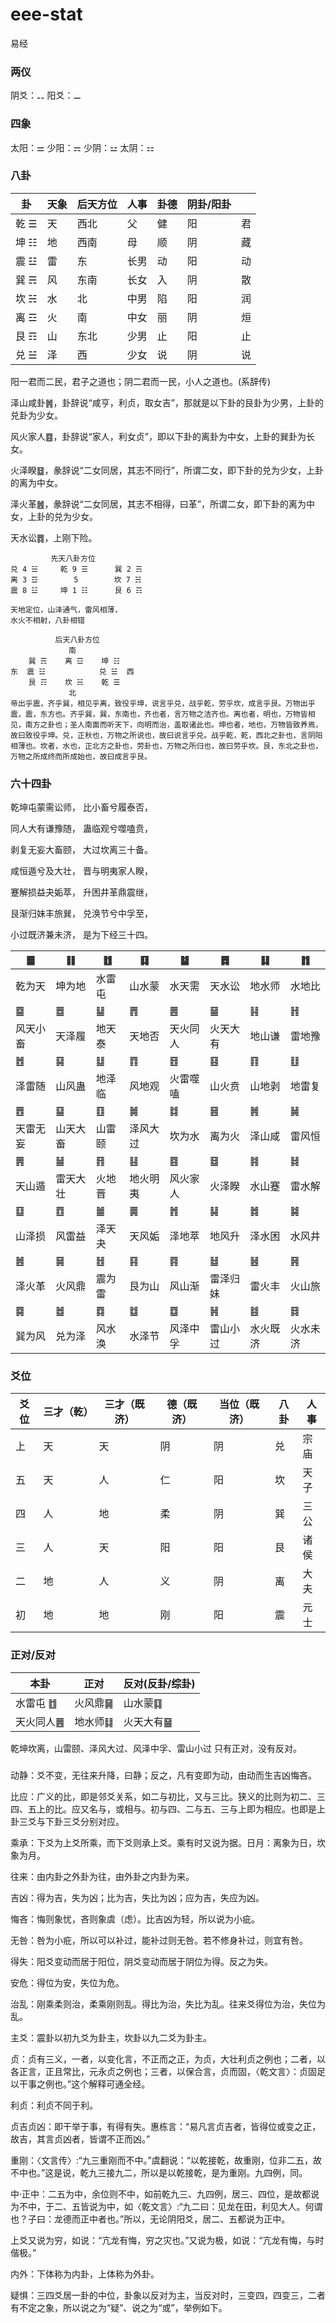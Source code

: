# eee-stat
易经

### 两仪

阴爻：⚋ 阳爻：⚊

### 四象

太阳：⚌ 少阳：⚎ 少阴：⚍ 太阴：⚏

### 八卦

| 卦   | 天象 | 后天方位 | 人事 | 卦德 | 阴卦/阳卦 |      |
| ---- | ---- | -------- | ---- | ---- | --------- | ---- |
| 乾 ☰ | 天   | 西北     | 父   | 健   | 阳        | 君   |
| 坤 ☷ | 地   | 西南     | 母   | 顺   | 阴        | 藏   |
| 震 ☳ | 雷   | 东       | 长男 | 动   | 阳        | 动   |
| 巽 ☴ | 风   | 东南     | 长女 | 入   | 阴        | 散   |
| 坎 ☵ | 水   | 北       | 中男 | 陷   | 阳        | 润   |
| 离 ☲ | 火   | 南       | 中女 | 丽   | 阴        | 烜   |
| 艮 ☶ | 山   | 东北     | 少男 | 止   | 阳        | 止   |
| 兑 ☱ | 泽   | 西       | 少女 | 说   | 阴        | 说   |

阳一君而二民，君子之道也；阴二君而一民，小人之道也。(系辞传)

泽山咸卦䷞，卦辞说“咸亨，利贞，取女吉”，那就是以下卦的艮卦为少男，上卦的兑卦为少女。

风火家人䷤，卦辞说“家人，利女贞”，即以下卦的离卦为中女，上卦的巽卦为长女。

火泽睽䷥，彖辞说“二女同居，其志不同行”，所谓二女，即下卦的兑为少女，上卦的离为中女。

泽火革䷰，彖辞说“二女同居，其志不相得，曰革”，所谓二女，即下卦的离为中女，上卦的兑为少女。

天水讼䷅，上刚下险。

```
         先天八卦方位
兑 4 ☱     乾 9 ☰      巽 2 ☴
离 3 ☲        5        坎 7 ☵
震 8 ☳     坤 1 ☷      艮 6 ☶

天地定位，山泽通气，雷风相薄，
水火不相射，八卦相错

          后天八卦方位
             南
    巽 ☴    离 ☲    坤 ☷
东  震 ☳            兑 ☱  西
    艮 ☶    坎 ☵    乾 ☰
             北
帝出乎震，齐乎巽，相见乎离，致役乎坤，说言乎兑，战乎乾，劳乎坎，成言乎艮。万物出乎震，震，东方也。齐乎巽，巽，东南也，齐也者，言万物之洁齐也。离也者，明也，万物皆相见，南方之卦也；圣人南面而听天下，向明而治，盖取诸此也。坤也者，地也，万物皆致养焉，故曰致役乎坤。兑，正秋也，万物之所说也，故曰说言乎兑。战乎乾，乾，西北之卦也，言阴阳相薄也。坎者，水也，正北方之卦也，劳卦也，万物之所归也，故曰劳乎坎。艮，东北之卦也，万物之所成终而所成始也，故曰成言乎艮。
```



### 六十四卦

乾坤屯蒙需讼师， 比小畜兮履泰否，

同人大有谦豫随， 蛊临观兮噬嗑贲，

剥复无妄大畜颐， 大过坎离三十备。

咸恒遁兮及大壮， 晋与明夷家人睽，

蹇解损益夬姤萃， 升困井革鼎震继，

艮渐归妹丰旅巽， 兑涣节兮中孚至，

小过既济兼未济， 是为下经三十四。

| ䷀       | ䷁       | ䷂     | ䷃       | ䷄       | ䷅       | ䷆       | ䷇       |
| -------- | -------- | ------ | -------- | -------- | -------- | -------- | -------- |
| 乾为天   | 坤为地   | 水雷屯 | 山水蒙   | 水天需   | 天水讼   | 地水师   | 水地比   |
| ䷈       | ䷉       | ䷊     | ䷋       | ䷌       | ䷍       | ䷎       | ䷏       |
| 风天小畜 | 天泽履   | 地天泰 | 天地否   | 天火同人 | 火天大有 | 地山谦   | 雷地豫   |
| ䷐       | ䷑       | ䷒     | ䷓       | ䷔       | ䷕       | ䷖       | ䷗       |
| 泽雷随   | 山风蛊   | 地泽临 | 风地观   | 火雷噬嗑 | 山火贲   | 山地剥   | 地雷复   |
| ䷘       | ䷙       | ䷚     | ䷛       | ䷜       | ䷝       | ䷞       | ䷟       |
| 天雷无妄 | 山天大畜 | 山雷颐 | 泽风大过 | 坎为水   | 离为火   | 泽山咸   | 雷风恒   |
| ䷠       | ䷡       | ䷢     | ䷣       | ䷤       | ䷥       | ䷦       | ䷧       |
| 天山遁   | 雷天大壮 | 火地晋 | 地火明夷 | 风火家人 | 火泽睽   | 水山蹇   | 雷水解   |
| ䷨       | ䷩       | ䷪     | ䷫       | ䷬       | ䷭       | ䷮       | ䷯       |
| 山泽损   | 风雷益   | 泽天夬 | 天风姤   | 泽地萃   | 地风升   | 泽水困   | 水风井   |
| ䷰       | ䷱       | ䷲     | ䷳       | ䷴       | ䷵       | ䷶       | ䷷       |
| 泽火革   | 火风鼎   | 震为雷 | 艮为山   | 风山渐   | 雷泽归妹 | 雷火丰   | 火山旅   |
| ䷸       | ䷹       | ䷺     | ䷻       | ䷼       | ䷽       | ䷾       | ䷿       |
| 巽为风   | 兑为泽   | 风水涣 | 水泽节   | 风泽中孚 | 雷山小过 | 水火既济 | 火水未济 |

### 爻位

| 爻位 | 三才（乾） | 三才（既济） | 德（既济） | 当位（既济） | 八卦 | 人事 |
| ---- | ---------- | ------------ | ---------- | ------------ | ---- | ---- |
| 上   | 天         | 天           | 阴         | 阴           | 兑   | 宗庙 |
| 五   | 天         | 人           | 仁         | 阳           | 坎   | 天子 |
| 四   | 人         | 地           | 柔         | 阴           | 巽   | 三公 |
| 三   | 人         | 天           | 阳         | 阳           | 艮   | 诸侯 |
| 二   | 地         | 人           | 义         | 阴           | 离   | 大夫 |
| 初   | 地         | 地           | 刚         | 阳           | 震   | 元士 |

### 正对/反对

| 本卦       | 正对     | 反对(反卦/综卦) |
| ---------- | -------- | --------------- |
| 水雷屯 ䷂  | 火风鼎䷱ | 山水蒙䷃        |
| 天火同人䷌ | 地水师䷆ | 火天大有䷍      |

乾坤坎离，山雷颐、泽风大过、风泽中孚、雷山小过 只有正对，没有反对。

### 

动静：爻不变，无往来升降，曰静；反之，凡有变即为动，由动而生吉凶悔吝。

比应：广义的比，即是邻爻关系，如二与初比，又与三比。狭义的比则为初二、三四、五上的比。应又名与，或相与。初与四、二与五、三与上即为相应。也即是上卦三爻与下卦三爻分别对应。

乘承：下爻为上爻所乘，而下爻则承上爻。乘有时又说为据。日月：离象为日，坎象为月。

往来：由内卦之外卦为往，由外卦之内卦为来。

吉凶：得为吉，失为凶；比为吉，失比为凶；应为吉，失应为凶。

悔吝：悔则象忧，吝则象虞（虑）。比吉凶为轻，所以说为小疵。

无咎：咎为小疪，所以可以补过，能补过则无咎。若不修身补过，则宜有咎。

得失：阳爻变动而居于阳位，阴爻变动而居于阴位为得。反之为失。

安危：得位为安，失位为危。

治乱：刚乘柔则治，柔乘刚则乱。得比为治，失比为乱。往来爻得位为治，失位为乱。

主爻：震卦以初九爻为卦主，坎卦以九二爻为卦主。

贞：贞有三义，一者，以变化言，不正而之正，为贞，大壮利贞之例也；二者，以各正言，正且常比，元永贞之例也；三者，以保合言，贞而固，〈乾文言〉：贞固足以干事之例也。”这个解释可通全经。

利贞：利贞不同于利。

贞吉贞凶：即干举于事，有得有失。惠栋言：“易凡言贞吉者，皆得位或变之正，故吉，其言贞凶者，皆谓不正而凶。”

重刚：〈文言传〉:“九三重刚而不中。”虞翻说：“以乾接乾，故重刚，位非二五，故不中也。”这是说，乾九三接九二，所以是以乾接乾，是为重刚。九四例，同。

中·正中：二五为中，余位则不中，如前乾九三、九四例，居三、四位，是故都说为不中，于二、五皆说为中，如〈乾文言〉:“九二曰：见龙在田，利见大人。何谓也？子曰：龙德而正中者也。”所以，无论阴阳爻，居二、五都说为正中。

上爻又说为穷，如说：“亢龙有悔，穷之灾也。”又说为极，如说：“亢龙有悔，与时偕极。”

内外：下体称为内卦，上体称为外卦。

疑惧：三四爻居一卦的中位，卦象以反对为主，当反对时，三变四，四变三，二者有不定之象，所以说之为“疑”、说之为“或”，举例如下。

